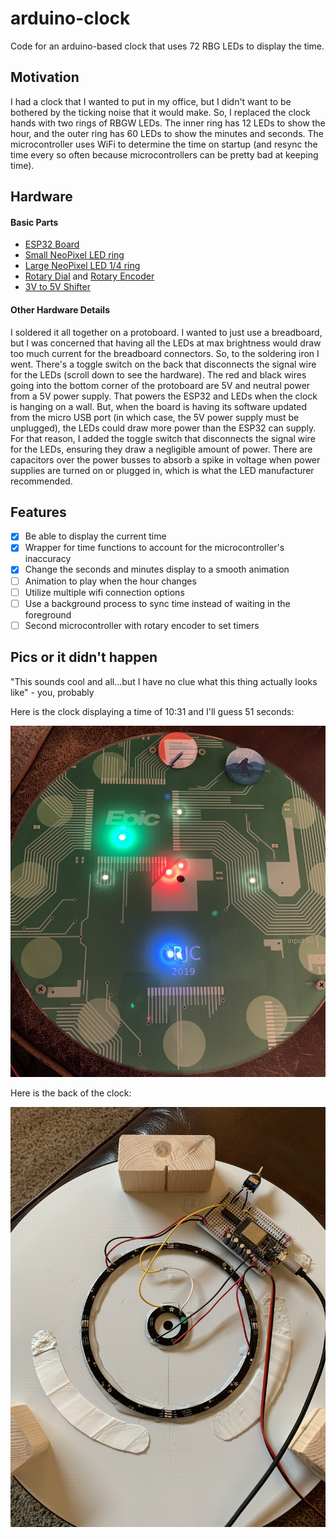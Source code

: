 # arduino-clock
Code for an arduino-based clock that uses 72 RBG LEDs to display the time. 

## Motivation

I had a clock that I wanted to put in my office, but I didn't want to be bothered by the ticking noise that it 
would make. So, I replaced the clock hands with two rings of RBGW LEDs. The inner ring has 12 LEDs to show
the hour, and the outer ring has 60 LEDs to show the minutes and seconds. The microcontroller uses WiFi to 
determine the time on startup (and resync the time every so often because microcontrollers can be pretty bad at
keeping time).  

## Hardware

#### Basic Parts
- [ESP32 Board](https://www.adafruit.com/product/3591)
- [Small NeoPixel LED ring](https://www.adafruit.com/product/2852)
- [Large NeoPixel LED 1/4 ring](https://www.adafruit.com/product/2874)
- [Rotary Dial](https://www.adafruit.com/product/377) and [Rotary Encoder](https://www.adafruit.com/product/4991)
- [3V to 5V Shifter](https://www.adafruit.com/product/1787)

#### Other Hardware Details
I soldered it all together on a protoboard.  I wanted to just use a breadboard, but I was concerned that having all the LEDs at max brightness would draw too much current for the breadboard connectors.  So, to the soldering iron I went.  There's a toggle switch on the back that disconnects the signal wire for the LEDs (scroll down to see the hardware).  The red and black wires going into the bottom corner of the protoboard are 5V and neutral power from a 5V power supply.  That powers the ESP32 and LEDs when the clock is hanging on a wall.  But, when the board is having its software updated from the micro USB port (in which case, the 5V power supply must be unplugged), the LEDs could draw more power than the ESP32 can supply.  For that reason, I added the toggle switch that disconnects the signal wire for the LEDs, ensuring they draw a negligible amount of power.  There are capacitors over the power busses to absorb a spike in voltage when power supplies are turned on or plugged in, which is what the LED manufacturer recommended.   

## Features
- [x] Be able to display the current time
- [x] Wrapper for time functions to account for the microcontroller's inaccuracy
- [x] Change the seconds and minutes display to a smooth animation
- [ ] Animation to play when the hour changes
- [ ] Utilize multiple wifi connection options
- [ ] Use a background process to sync time instead of waiting in the foreground
- [ ] Second microcontroller with rotary encoder to set timers

## Pics or it didn't happen

"This sounds cool and all...but I have no clue what this thing actually looks like" - you, probably

Here is the clock displaying a time of 10:31 and I'll guess 51 seconds:

![The clock has a big ring of 60 LEDs to show the minutes, and a small ring of 12 LEDs to show the hours](resources/ClockFace.jpeg)

Here is the back of the clock:

![The back of the clock shows the rings of LEDs hot glued to the back, and the arduino and wiring that controls it all](resources/HardwareView.jpeg)
